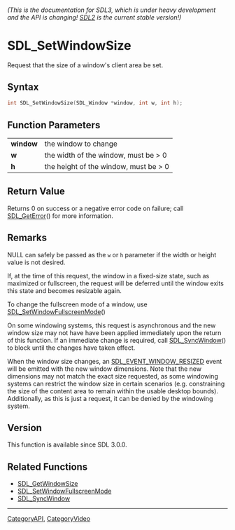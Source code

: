 ###### (This is the documentation for SDL3, which is under heavy development and the API is changing! [SDL2](https://wiki.libsdl.org/SDL2/) is the current stable version!)
# SDL_SetWindowSize

Request that the size of a window's client area be set.

## Syntax

```c
int SDL_SetWindowSize(SDL_Window *window, int w, int h);

```

## Function Parameters

|                |                                       |
| -------------- | ------------------------------------- |
| **window**     | the window to change                  |
| **w**          | the width of the window, must be > 0  |
| **h**          | the height of the window, must be > 0 |

## Return Value

Returns 0 on success or a negative error code on failure; call
[SDL_GetError](SDL_GetError.md)() for more information.

## Remarks

NULL can safely be passed as the `w` or `h` parameter if the width or
height value is not desired.

If, at the time of this request, the window in a fixed-size state, such as
maximized or fullscreen, the request will be deferred until the window
exits this state and becomes resizable again.

To change the fullscreen mode of a window, use
[SDL_SetWindowFullscreenMode](SDL_SetWindowFullscreenMode.md)()

On some windowing systems, this request is asynchronous and the new window
size may not have have been applied immediately upon the return of this
function. If an immediate change is required, call
[SDL_SyncWindow](SDL_SyncWindow.md)() to block until the changes have taken
effect.

When the window size changes, an
[SDL_EVENT_WINDOW_RESIZED](SDL_EVENT_WINDOW_RESIZED.md) event will be emitted
with the new window dimensions. Note that the new dimensions may not match
the exact size requested, as some windowing systems can restrict the window
size in certain scenarios (e.g. constraining the size of the content area
to remain within the usable desktop bounds). Additionally, as this is just
a request, it can be denied by the windowing system.

## Version

This function is available since SDL 3.0.0.

## Related Functions

* [SDL_GetWindowSize](SDL_GetWindowSize.md)
* [SDL_SetWindowFullscreenMode](SDL_SetWindowFullscreenMode.md)
* [SDL_SyncWindow](SDL_SyncWindow.md)

----
[CategoryAPI](CategoryAPI.md), [CategoryVideo](CategoryVideo.md)
